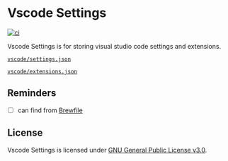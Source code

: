 # Vscode Settings
[![ci](https://github.com/ttiimmothy/vscode-settings/actions/workflows/ci.yml/badge.svg)](https://github.com/ttiimmothy/vscode-settings/actions/workflows/ci.yml)

Vscode Settings is for storing visual studio code settings and extensions.

[`vscode/settings.json`](vscode/settings.json)

[`vscode/extensions.json`](vscode/extensions.json)

## Reminders

- [ ] can find from [Brewfile](https://github.com/ttiimmothy/dotfiles/blob/main/Brewfile)

## License

Vscode Settings is licensed under [GNU General Public License v3.0](LICENSE).